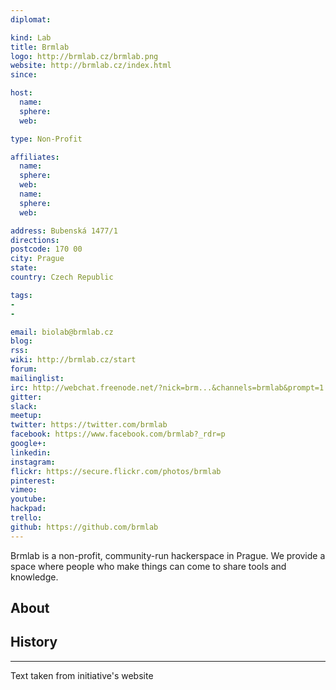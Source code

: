 ```yaml
---
diplomat:

kind: Lab
title: Brmlab
logo: http://brmlab.cz/brmlab.png
website: http://brmlab.cz/index.html
since:

host:
  name:
  sphere:
  web:

type: Non-Profit

affiliates:
  name:
  sphere:
  web:
  name:
  sphere:
  web:

address: Bubenská 1477/1
directions:
postcode: 170 00
city: Prague
state:
country: Czech Republic

tags:
-
-

email: biolab@brmlab.cz
blog:
rss:
wiki: http://brmlab.cz/start
forum:
mailinglist:
irc: http://webchat.freenode.net/?nick=brm...&channels=brmlab&prompt=1
gitter:
slack:
meetup:
twitter: https://twitter.com/brmlab
facebook: https://www.facebook.com/brmlab?_rdr=p
google+:
linkedin:
instagram:
flickr: https://secure.flickr.com/photos/brmlab
pinterest:
vimeo:
youtube:
hackpad:
trello:
github: https://github.com/brmlab
---
```

Brmlab is a non-profit, community-run hackerspace in Prague. We provide a space where people who make things can come to share tools and knowledge.
## About

## History

---
Text taken from initiative's website

